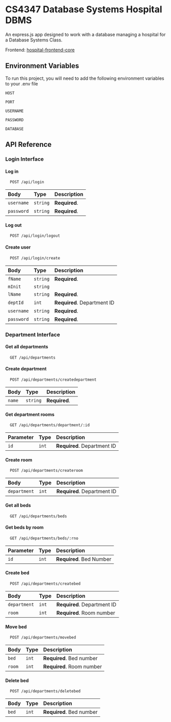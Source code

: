 
# CS4347 Database Systems Hospital DBMS

An express.js app designed to work with a database managing a hospital for a Database Systems Class.

Frontend: [hospital-frontend-core](https://github.com/ihernandez4390/hospital%2Dfrontend%2Dcore)



## Environment Variables

To run this project, you will need to add the following environment variables to your .env file

`HOST`

`PORT`

`USERNAME`

`PASSWORD`

`DATABASE`


## API Reference

### Login Interface

#### Log in

```http
  POST /api/login
```

| Body | Type     | Description                |
| :-------- | :------- | :------------------------- |
| `username` | `string` | **Required**.  |
| `password` | `string` | **Required**.  |

#### Log out

```http
  POST /api/login/logout
```


#### Create user

```http
  POST /api/login/create
```

| Body | Type     | Description                       |
| :-------- | :------- | :-------------------------------- |
| `fName`      | `string` | **Required**.  |
| `mInit`      | `string` |  |
| `lName`      | `string` | **Required**.  |
| `deptId`      | `int` | **Required**. Department ID |
| `username`      | `string` | **Required**.  |
| `password`      | `string` | **Required**.  |

### Department Interface

#### Get all departments

```http
  GET /api/departments
```

#### Create department

```http
  POST /api/departments/createdepartment
```

| Body | Type     | Description                |
| :-------- | :------- | :------------------------- |
| `name` | `string` | **Required**.  |


#### Get department rooms

```http
  GET /api/departments/department/:id
```

| Parameter | Type     | Description                |
| :-------- | :------- | :------------------------- |
| `id` | `int` | **Required**. Department ID  |

#### Create room

```http
  POST /api/departments/createroom
```

| Body | Type     | Description                |
| :-------- | :------- | :------------------------- |
| `department` | `int` | **Required**. Department ID  |


#### Get all beds

```http
  GET /api/departments/beds
```

#### Get beds by room

```http
  GET /api/departments/beds/:rno
```

| Parameter | Type     | Description                |
| :-------- | :------- | :------------------------- |
| `id` | `int` | **Required**. Bed Number  |

#### Create bed

```http
  POST /api/departments/createbed
```

| Body | Type     | Description                |
| :-------- | :------- | :------------------------- |
| `department` | `int` | **Required**. Department ID  |
| `room` | `int` | **Required**. Room number  |

#### Move bed

```http
  POST /api/departments/movebed
```

| Body | Type     | Description                |
| :-------- | :------- | :------------------------- |
| `bed` | `int` | **Required**. Bed number  |
| `room` | `int` | **Required**. Room number  |

#### Delete bed

```http
  POST /api/departments/deletebed
```

| Body | Type     | Description                |
| :-------- | :------- | :------------------------- |
| `bed` | `int` | **Required**. Bed number  |
